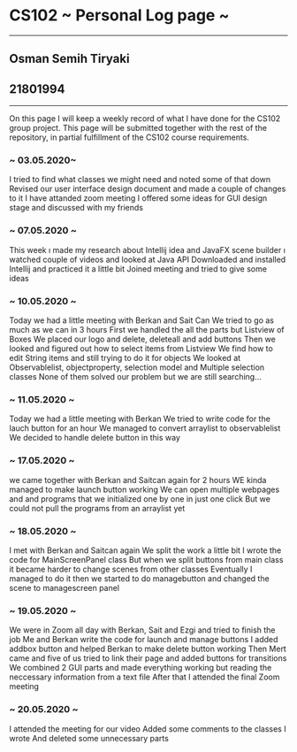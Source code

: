 # CS102 ~ Personal Log page ~
****
## Osman Semih Tiryaki 
## 21801994
****

On this page I will keep a weekly record of what I have done for the CS102 group project. This page will be submitted together with the rest of the repository, in partial fulfillment of the CS102 course requirements.

### ~ 03.05.2020~
I tried to find what classes we might need and noted some of that down
Revised our user interface design document and made a couple of changes to it
I have attanded zoom meeting 
I offered some ideas for GUI design stage and discussed with my friends

### ~ 07.05.2020 ~
This week ı made my research about Intellij idea and JavaFX scene builder
ı watched couple of videos and looked at Java API 
Downloaded and installed Intellij and practiced it a little bit 
Joined meeting and tried to give some ideas

### ~ 10.05.2020 ~
Today we had a little meeting with Berkan and Sait Can 
We tried to go as much as we can in 3 hours
First we handled the all the parts but Listview of Boxes
We placed our logo and delete, deleteall and add buttons 
Then we looked and figured out how to select items from Listview 
We find how to edit String items and still trying to do it for objects
We looked at Observablelist, objectproperty, selection model and Multiple selection classes
None of them solved our problem but we are still searching... 

### ~ 11.05.2020 ~
Today we had a little meeting with Berkan
We tried to write code for the lauch button for an hour
We managed to convert arraylist to observablelist
We decided to handle delete button in this way

### ~ 17.05.2020 ~
we came together with Berkan and Saitcan again for 2 hours 
WE kinda managed to make launch button working
We can open multiple webpages and and programs that we initialized one by one in just one click
But we could not pull the programs from an arraylist yet 

### ~ 18.05.2020 ~
I met with Berkan and Saitcan again 
We split the work a little bit 
I wrote the code for MainScreenPanel class 
But when we split buttons from main class it became harder to change scenes from other classes
Eventually I managed to do it then we started to do managebutton and changed the scene to managescreen panel 

### ~ 19.05.2020 ~
We were in Zoom all day with Berkan, Sait and Ezgi and tried to finish the job
Me and Berkan write the code for launch and manage buttons
I added addbox button and helped Berkan to make delete button working
Then Mert came and five of us tried to link their page and added buttons for transitions
We combined 2 GUI parts and made everything working but reading the neccessary information from a text file
After that I attended the final Zoom meeting    

### ~ 20.05.2020 ~
I attended the meeting for our video
Added some comments to the classes I wrote
And deleted some unnecessary parts
